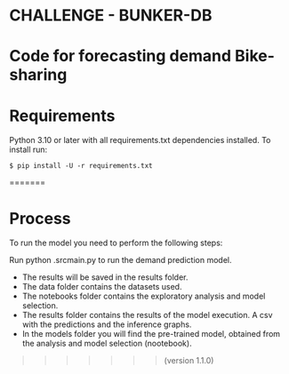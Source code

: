 # CHALLENGE - BUNKER-DB

Code for forecasting demand Bike-sharing
=======
# Requirements
Python 3.10 or later with all requirements.txt dependencies installed. To install run:

```
$ pip install -U -r requirements.txt
```

=======
# Process
To run the model you need to perform the following steps: 

Run python .srcmain.py to run the demand prediction model.
- The results will be saved in the results folder.
- The data folder contains the datasets used.
- The notebooks folder contains the exploratory analysis and model selection.
- The results folder contains the results of the model execution. A csv with the predictions and the inference graphs.
- In the models folder you will find the pre-trained model, obtained from the analysis and model selection (nootebook).

>>>>>>>  (version 1.1.0)
